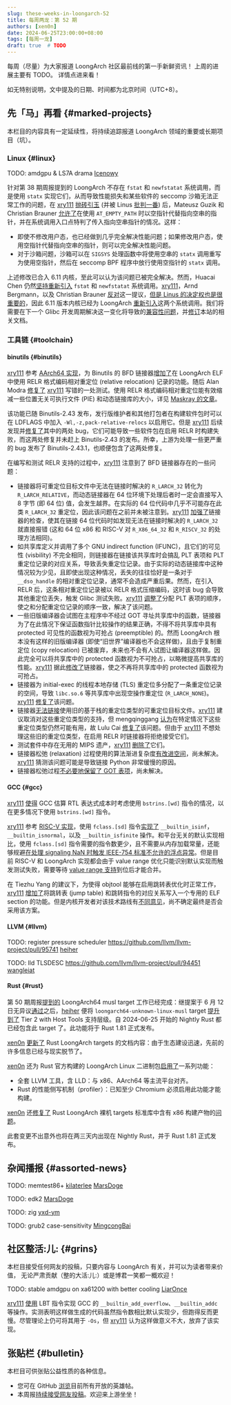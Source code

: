 ```yaml
---
slug: these-weeks-in-loongarch-52
title: 每周两龙：第 52 期
authors: [xen0n]
date: 2024-06-25T23:00:00+08:00
tags: [每周一龙]
draft: true  # TODO
---
```


每周（尽量）为大家报道 LoongArch 社区最前线的第一手新鲜资讯！
上周的进展主要有 TODO。
详情点进来看！

<!-- truncate -->

如无特别说明，文中提及的日期、时间都为北京时间（UTC+8）。

## 先「马」再看 {#marked-projects}

本栏目的内容具有一定延续性，将持续追踪报道 LoongArch 领域的重要或长期项目（坑）。

### Linux {#linux}

TODO: amdgpu & LS7A drama [Icenowy]

针对第 38 期周报提到的 LoongArch 不存在 `fstat` 和 `newfstatat` 系统调用，而是使用 `statx` 实现它们，从而导致性能损失和某些软件的 seccomp 沙箱无法正常工作的问题，在 [xry111] [抛砖引玉](https://lore.kernel.org/loongarch/20240622105621.7922-1-xry111@xry111.site/) (并被 Linus [批判一番](https://lore.kernel.org/loongarch/CAHk-=wgj6h97Ro6oQcOq5YTG0JcKRLN0CtXgYCW_Ci6OSzL5NA@mail.gmail.com/)) 后，Mateusz Guzik 和 Christian Brauner [允许了](https://git.kernel.org/torvalds/c/0ef625bba6fb)在使用 `AT_EMPTY_PATH` 时以空指针代替指向空串的指针，并在系统调用入口点特判了传入指向空串指针的情况。这样：

- 即使不修改用户态，也已经做到几乎完全解决性能问题；如果修改用户态，使用空指针代替指向空串的指针，则可以完全解决性能问题。
- 对于沙箱问题，沙箱可以在 `SIGSYS` 处理函数中将使用空串的 `statx` 调用重写为使用空指针，然后在 seccomp BPF 程序中放行使用空指针的 `statx` 调用。

上述修改已合入 6.11 内核，至此可以认为该问题已被完全解决。然而，Huacai Chen 仍然[坚持](https://lore.kernel.org/loongarch/CAAhV-H7iKyQBvV+J9T1ekxh9OF8h=F9zp_QMyuhFBrFXGHHmTg@mail.gmail.com/)[重新引入](https://lore.kernel.org/loongarch/20240511100157.2334539-1-chenhuacai@loongson.cn/) `fstat` 和 `newfstatat` 系统调用。[xry111]，Arnd Bergmann，以及 Christian Brauner [反对](https://lore.kernel.org/loongarch/20240703-bergwacht-sitzung-ef4f2e63cd70@brauner/)这一提议，[但是 Linus 的决定权也是很重要的](https://lore.kernel.org/loongarch/CAHk-=wi0ejJ=PCZfCmMKvsFmzvVzAYYt1K9vtwke4=arfHiAdg@mail.gmail.com/)，因此 6.11 版本内核已经为 LoongArch [重新引入](https://git.kernel.org/torvalds/c/7697a0fe0154)这两个系统调用。我们将需要在下一个 Glibc 开发周期解决这一变化将导致的[兼容性问题](https://lore.kernel.org/loongarch/3fea167cad483484616e9bbf5ec6374475c4bcc4.camel@xry111.site/)，并[修订](https://github.com/loongson-community/areweloongyet/pull/195)本站的相关文档。

[Icenowy]: https://github.com/Icenowy
[xry111]: https://github.com/xry111

### 工具链 {#toolchain}

#### binutils {#binutils}

[xry111] 参考 [AArch64 实现](https://sourceware.org/pipermail/binutils/2024-May/134367.html)，为 Binutils 的 BFD 链接器[增加了](https://sourceware.org/pipermail/binutils/2024-June/135261.html)在 LoongArch ELF 中使用 RELR 格式编码相对重定位 (relative relocation) 记录的功能。随后 Alan Modra [修复了](https://sourceware.org/pipermail/binutils/2024-July/135464.html) [xry111] 写错的一处测试。使用 RELR 格式编码相对重定位能有效缩减一些位置无关可执行文件 (PIE) 和动态链接库的大小，详见 [Maskray 的文章](https://maskray.me/blog/2021-10-31-relative-relocations-and-relr)。

该功能已随 Binutils-2.43 发布，发行版维护者和其他打包者在构建软件包时可以在 LDFLAGS 中加入 `-Wl,-z,pack-relative-relocs` 以启用它。但是 [xry111] 后续发现并[修复了](https://sourceware.org/pipermail/binutils/2024-August/136147.html)其中的两处 bug，它们可能导致一些软件包在启用 RELR 时构建失败，而这两处修复并未赶上 Binutils-2.43 的发布。所幸，上游为处理一些更严重的 bug 发布了 Binutils-2.43.1，也顺便包含了这两处修复。

在编写和测试 RELR 支持的过程中，[xry111] 注意到了 BFD 链接器存在的一些问题：

- 链接器将可重定位目标文件中无法在链接时解决的 `R_LARCH_32` 转化为 `R_LARCH_RELATIVE`，而动态链接器在 64 位环境下处理后者时一定会直接写入 8 字节 (即 64 位) 值，会发生越界。在实际的 64 位代码中几乎不可能存在此类 `R_LARCH_32` 重定位，因此该问题在之前并未被注意到。[xry111] [加强了](https://sourceware.org/pipermail/binutils/2024-June/135260.html)链接器的检查，使其在链接 64 位代码时如发现无法在链接时解决的 `R_LARCH_32` 就直接报错 (这和 64 位 x86 和 RISC-V 对 `R_X86_64_32` 和 `R_RISCV_32` 的处理方法相同)。
- 如共享库定义并调用了多个 GNU indirect function (IFUNC)，且它们的可见性 (visbility) 不完全相同，则链接器在链接该共享库时会搞乱 PLT 表项和 PLT 重定位记录的对应关系，导致丢失重定位记录。由于实际的动态链接库中这种情况较为少见，且即使出现这种情况，丢失的往往恰好是一条对于 `__dso_handle` 的相对重定位记录，通常不会造成严重后果。然而，在引入 RELR 后，这条相对重定位记录被以 RELR 格式压缩编码，这时该 bug 会导致其他重定位丢失，触发 Glibc 测试失败。[xry111] [调整了](https://sourceware.org/pipermail/binutils/2024-June/135263.html)分配 PLT 表项的顺序，使之和分配重定位记录的顺序一致，解决了该问题。
- 一些旧版编译器会试图在主程序中不经过 GOT 寻址共享库中的函数，链接器为了在此情况下保证函数指针比较操作的结果正确，不得不将共享库中具有 protected 可见性的函数视为可抢占 (preemptible) 的。然而 LoongArch 根本没有这样的旧版编译器 (即使“旧世界”编译器也不会这样做)，且由于复制重定位 (copy relocation) 已被废弃，未来也不会有人试图让编译器这样做。因此完全可以将共享库中的 protected 函数视为不可抢占，以略微提高共享库的性能。[xry111] 据此[修改了](https://sourceware.org/pipermail/binutils/2024-June/135262.html)链接器，使之不再将共享库中的 protected 函数视为可抢占。
- 链接器为 initial-exec 的线程本地存储 (TLS) 重定位多分配了一条重定位记录的空间，导致 `libc.so.6` 等共享库中出现空操作重定位 (`R_LARCH_NONE`)。[xry111] [修复了](https://sourceware.org/pipermail/binutils/2024-June/134902.html)该问题。
- 链接器[无法链接](https://sourceware.org/pipermail/binutils/2024-June/134876.html)使用旧的基于栈的重定位类型的可重定位目标文件。[xry111] 建议取消对这些重定位类型的支持，但 mengqinggang [认为](https://sourceware.org/pipermail/binutils/2024-June/134909.html)在特定情况下这些重定位类型仍然可能有用，故 Lulu Cai [修复了](https://sourceware.org/pipermail/binutils/2024-June/134897.html)该问题。但由于 [xry111] 不想处理这些旧的重定位类型，在启用 RELR 时链接器将拒绝接受它们。
- 测试套件中存在无用的 MIPS 遗产，[xry111] [删除了](https://sourceware.org/pipermail/binutils/2024-June/135022.html)它们。
- 链接器松弛 (relaxation) 过程使用的算法渐进复杂度[有改进空间](https://github.com/loongson-community/discussions/issues/56)，尚未解决。[xry111] 猜测该问题可能是导致链接 Python 非常缓慢的原因。
- 链接器松弛过程[不必要地保留了 GOT 表项](https://github.com/loongson-community/discussions/issues/58)，尚未解决。

#### GCC {#gcc}

[xry111] [使得](https://gcc.gnu.org/r15-1674) GCC 估算 RTL 表达式成本时考虑使用 `bstrins.[wd]` 指令的情况，以在更多情况下使用 `bstrins.[wd]` 指令。

[xry111] 参考 [RISC-V 实现](https://gcc.gnu.org/pipermail/gcc-patches/2024-July/656055.html)，使用 `fclass.[sd]` 指令[实现了](https://gcc.gnu.org/pipermail/gcc-patches/2024-July/656972.html) `__builtin_isinf`，`__builtin_isnormal`，以及 `__builtin_isfinite` 操作。和平台无关的默认实现相比，使用 `fclass.[sd]` 指令需要的指令数更少，且不需要从内存加载常量，还能够规避[在处理 signaling NaN 时触发 IEEE-754 标准不允许的浮点异常](https://gcc.gnu.org/PR66462)。但是目前 RISC-V 和 LoongArch 实现都会由于 value range 优化只能识别默认实现而触发测试失败，需要等待 [value range 支持](https://gcc.gnu.org/pipermail/gcc-patches/2024-July/657883.html)到位后才能合并。

在 Tiezhu Yang 的建议下，为使得 objtool 能够在启用跳转表优化时正常工作，[xry111] [增加了](https://gcc.gnu.org/pipermail/gcc-patches/2024-July/657641.html)将跳转表 (jump table) 和跳转指令的对应关系写入一个专用的 ELF section 的功能。但是内核开发者对该技术路线有[不同意见](https://lore.kernel.org/loongarch/307bcd3e-f4fe-8cc0-c557-4069c97c6072@loongson.cn/)，尚不确定最终是否会采用该方案。

#### LLVM {#llvm}

TODO: register pressure scheduler https://github.com/llvm/llvm-project/pull/95741 [heiher]

TODO: lld TLSDESC https://github.com/llvm/llvm-project/pull/94451 [wangleiat]

[heiher]: https://github.com/heiher
[wangleiat]: https://github.com/wangleiat

#### Rust {#rust}


第 50 期周报[提到的](./2024-05-30-this-week-in-loongarch-50.md#rust) LoongArch64
musl target 工作已经完成：继提案于 6 月 12 日无异议[通过](https://github.com/rust-lang/compiler-team/issues/753#issuecomment-2162011200)之后，[heiher] 便将
`loongarch64-unknown-linux-musl` target [提升到了](https://github.com/rust-lang/rust/pull/126298)
Tier 2 with Host Tools 支持层级。自 2024-06-25 开始的 Nightly Rust 都已经包含此
target 了。此功能将于 Rust 1.81 正式发布。

[xen0n] [更新了](https://github.com/rust-lang/rust/pull/127053) Rust LoongArch
targets 的文档内容：由于生态建设迅速，先前的许多信息已经与现实脱节了。

[xen0n] 还为 Rust 官方构建的 LoongArch Linux 二进制包[启用了](https://github.com/rust-lang/rust/pull/127078)一系列功能：

* 全套 LLVM 工具，含 LLD：与 x86、AArch64 等主流平台对齐。
* Rust 的性能侧写机制（profiler）：已知至少 Chromium 必须启用此功能才能构建。

[xen0n] 还[修复了](https://github.com/rust-lang/rust/pull/127150) Rust LoongArch
裸机 targets 标准库中含有 x86 构建产物的[问题](https://github.com/rust-lang/rust/issues/125908)。

此套变更不出意外也将在两三天内出现在 Nightly Rust，并于 Rust 1.81 正式发布。

[xen0n]: https://github.com/xen0n

## 杂闻播报 {#assorted-news}

TODO: memtest86+ [kilaterlee] [MarsDoge]

TODO: edk2 [MarsDoge]

TODO: zig [yxd-ym]

TODO: grub2 case-sensitivity [MingcongBai]

[kilaterlee]: https://github.com/kilaterlee
[MarsDoge]: https://github.com/MarsDoge
[MingcongBai]: https://github.com/MingcongBai
[yxd-ym]: https://github.com/yxd-ym

## 社区整活:儿: {#grins}

本栏目接受任何网友的投稿，只要内容与 LoongArch 有关，并可以为读者带来价值，
无论严肃贡献（整的大活:儿:）或是博君一笑都一概欢迎！

TODO: stable amdgpu on xa61200 with better cooling [LiarOnce]

[xry111] [使用](https://gist.github.com/xry111/88fa001fa0ac0a2e78f2cbf3b9f0839a) LBT 指令实现 GCC 的 `__builtin_add_overflow`、`__builtin_addc` 等操作。实测表明这样做生成的代码虽然指令数相比默认实现少，但跑得反而更慢。尽管理论上仍可将其用于 `-Os`，但 [xry111] 认为这样做意义不大，放弃了该实现。

[LiarOnce]: https://github.com/LiarOnce

## 张贴栏 {#bulletin}

本栏目可供张贴公益性质的各种信息。

* 您可在 GitHub [浏览](https://github.com/loongson-community/discussions/labels/%E8%8B%B1%E9%9B%84%E5%B8%96)目前所有开放的英雄帖。
* 本周报[持续接受网友投稿][call-for-submissions]。欢迎来上游坐坐！

[call-for-submissions]: https://github.com/loongson-community/areweloongyet/issues/16
